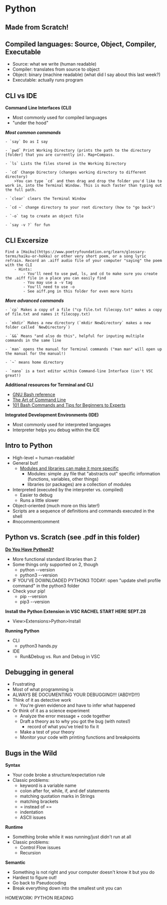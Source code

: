 # Python

## Made from Scratch!

## Compiled languages: Source, Object, Compiler, Executable
- Source: what we write (human readable)
- Compiler: translates from source to object
- Object: binary (machine readable) (what did I say about this last week?)
- Executable: actually runs program

## CLI vs IDE

**Command Line Interfaces (CLI)**
- Most commonly used for compiled languages
- "under the hood"

***Most common commands***

	- `say` Do as I say

	- `pwd` Print Working Directory (prints the path to the directory [folder] that you are currently in). Map+Compass.

	- `ls` Lists the files stored in the Working Directory

	- `cd` Change Directory (changes working directory to different directory)
		>You can type `cd` and then drag and drop the folder you'd like to work in, into the Terminal Window. This is much faster than typing out the full path.

	- `clear` clears the Terminal Window

	- `cd ~` change directory to your root directory (how to "go back")

	- `-o` tag to create an object file

	- `say -v ?` for fun

## CLI Excersize
	Find a [Haiku](https://www.poetryfoundation.org/learn/glossary-terms/haiku-or-hokku) or other very short poem, or a song lyric refrain. Record an .aiff audio file of your computer "saying" the poem with the CLI
		- Hints:
			- You'll need to use pwd, ls, and cd to make sure you create the .aiff file in a place you can easily find
			- You may use a -v tag
			- You'll need to use -o
			- See aiff.png in this folder for even more hints

***More advanced commands***

	- `cp` Makes a copy of a file ("cp file.txt filecopy.txt" makes a copy of file.txt and names it filecopy.txt)

	- `mkdir` Makes a new directory (`mkdir NewDirectory` makes a new folder called `NewDirectory`)

	- `&&` Means "and also do this", helpful for inputing multiple commands in the same line

	- `man` opens the manual for Terminal commands ("man man" will open up the manual for the manual!)

	- `~` means home directory

	- `nano` is a text editor within Command-line Interface (isn't VSC great!)

**Additional resources for Terminal and CLI**
- [GNU Bash reference](http://www.gnu.org/software/bash/manual/bashref.html)
- [The Art of Command Line](https://github.com/jlevy/the-art-of-command-line)
- [101 Bash Commands and Tips for Beginners to Experts](https://dev.to/awwsmm/101-bash-commands-and-tips-for-beginners-to-experts-30je)

**Integrated Development Environments (IDE)**
- Most commonly used for interpreted languages
- Interpreter helps you debug within the IDE

## Intro to Python
- High-level = human-readable!
- General but!
	- [Modules and libraries can make it more specific](https://wiki.python.org/moin/UsefulModules)
		- Modules: simple .py file that "abstracts out" specific information (functions, variables, other things)
		- libraries (or packages) are a collection of modules
- Interpreted (executed by the interpreter vs. compiled)
  - Easier to debug
  - Runs a little slower
- Object-oriented (much more on this later!)
- Scripts are a sequence of definitions and commands executed in the shell
- #nocommentcomment

## Python vs. Scratch (see .pdf in this folder)

**[Do You Have Python3?](https://www.python.org/downloads/)**

- More functional standard libraries than 2
- Some things only supported on 2, though
  - python --version
  - python3 --version
- IF YOU'VE DOWNLOADED PYTHON3 TODAY: open "update shell profile command" in the python3 folder
- Check your pip!
	- pip --version
	- pip3 --version

**Install the Python Extension in VSC RACHEL START HERE SEPT.28**
- View>Extensions>Python>Install

**Running Python**

  - CLI
    - python3 hands.py
  - IDE
	- Run&Debug vs. Run and Debug in VSC

## Debugging in general
- Frustrating
- Most of what programming is
- ALWAYS BE DOCUMENTING YOUR DEBUGGING!!! (ABDYD!!!)
- Think of it as detective work
	- You're given evidence  and have to infer what happened
- Or think of it as a science experiment
	- Analyze the error message + code together
	- Draft a theory as to why you got the bug (with notes!)
		- record of what you've tried to fix it
	- Make a test of your theory
	- Monitor your code with printing functions and breakpoints

## Bugs in the Wild

**Syntax**

- Your code broke a structure/expectation rule
- Classic problems:
	- keyword is a variable name
	- colon after for, while, if, and def statements
	- matching quotation marks in Strings
	- matching brackets
	- = instead of ==
	- indentation
	- ASCII issues

**Runtime**

- Something broke while it was running/just didn't run at all
- Classic problems:
	- Control Flow issues
	- Recursion

**Semantic**

- Something is not right and your computer doesn't know it but you do
- Hardest to figure out!
- Go back to Pseudocoding
- Break everything down into the smallest unit you can

HOMEWORK: PYTHON READING
